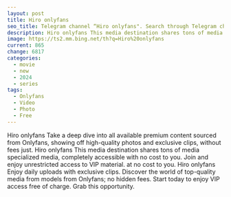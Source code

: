```yaml
---
layout: post
title: Hiro onlyfans
seo_title: Telegram channel “Hiro onlyfans". Search through Telegram channels. Catalog of telegram channels.
description: Hiro onlyfans This media destination shares tons of media specialized media, completely accessible with no cost to you
image: https://ts2.mm.bing.net/th?q=Hiro%20onlyfans
current: 865
change: 6817
categories:
  - movie
  - new
  - 2024
  - series
tags: 
  - Onlyfans
  - Video
  - Photo
  - Free
---
```


Hiro onlyfans Take a deep dive into all available premium content sourced from Onlyfans, showing off high-quality photos and exclusive clips, without fees just. Hiro onlyfans This media destination shares tons of media specialized media, completely accessible with no cost to you. Join and enjoy unrestricted access to VIP material. at no cost to you. Hiro onlyfans Enjoy daily uploads with exclusive clips. Discover the world of top-quality media from models from Onlyfans; no hidden fees. Start today to enjoy VIP access free of charge. Grab this opportunity.
